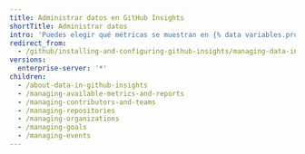```yaml
---
title: Administrar datos en GitHub Insights
shortTitle: Administrar datos
intro: 'Puedes elegir qué métricas se muestran en {% data variables.product.prodname_insights %} y qué organizaciones, repositorios y personas están incluidas en esas métricas. Puedes configurar objetivos y agregar contexto a las métricas.'
redirect_from:
  - /github/installing-and-configuring-github-insights/managing-data-in-github-insights
versions:
  enterprise-server: '*'
children:
  - /about-data-in-github-insights
  - /managing-available-metrics-and-reports
  - /managing-contributors-and-teams
  - /managing-repositories
  - /managing-organizations
  - /managing-goals
  - /managing-events
---
```


